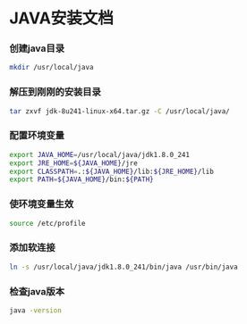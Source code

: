 # JAVA安装文档

### 创建java目录

```bash
mkdir /usr/local/java
```

### 解压到刚刚的安装目录

```bash
tar zxvf jdk-8u241-linux-x64.tar.gz -C /usr/local/java/
```

### 配置环境变量

```bash
export JAVA_HOME=/usr/local/java/jdk1.8.0_241
export JRE_HOME=${JAVA_HOME}/jre
export CLASSPATH=.:${JAVA_HOME}/lib:${JRE_HOME}/lib
export PATH=${JAVA_HOME}/bin:${PATH}
```

### 使环境变量生效

```bash
source /etc/profile
```

### 添加软连接

```bash
ln -s /usr/local/java/jdk1.8.0_241/bin/java /usr/bin/java
```

### 检查java版本

```bash
java -version
```